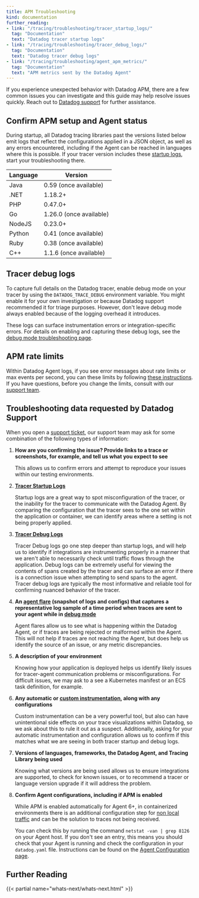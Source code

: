 ```yaml
---
title: APM Troubleshooting
kind: documentation
further_reading:
- link: "/tracing/troubleshooting/tracer_startup_logs/"
  tag: "Documentation"
  text: "Datadog tracer startup logs"
- link: "/tracing/troubleshooting/tracer_debug_logs/"
  tag: "Documentation"
  text: "Datadog tracer debug logs"
- link: "/tracing/troubleshooting/agent_apm_metrics/"
  tag: "Documentation"
  text: "APM metrics sent by the Datadog Agent"
---
```


If you experience unexpected behavior with Datadog APM, there are a few common issues you can investigate and this guide may help resolve issues quickly. Reach out to [Datadog support][1] for further assistance.

## Confirm APM setup and Agent status

During startup, all Datadog tracing libraries past the versions listed below emit logs that reflect the configurations applied in a JSON object, as well as any errors encountered, including if the Agent can be reached in languages where this is possible.  If your tracer version includes these [startup logs][2], start your troubleshooting there.

| Language | Version |
|----------|---------|
| Java    |  0.59 (once available)  |
| .NET | 1.18.2+  |
| PHP | 0.47.0+  |
| Go | 1.26.0 (once available)  |
| NodeJS | 0.23.0+  |
| Python | 0.41 (once available)  |
| Ruby | 0.38 (once available)  |
| C++ | 1.1.6 (once available)  |

## Tracer debug logs

To capture full details on the Datadog tracer, enable debug mode on your tracer by using the `DATADOG_TRACE_DEBUG` environment variable. You might enable it for your own investigation or because  Datadog support recommended it for triage purposes. However, don't leave debug mode always enabled because of the logging overhead it introduces.

These logs can surface instrumentation errors or integration-specific errors.  For details on enabling and capturing these debug logs, see the [debug mode troubleshooting page][3].

## APM rate limits

Within Datadog Agent logs, if you see error messages about rate limits or max events per second, you can these limits by following [these instructions][4].  If you have questions, before you change the limits, consult with our [support team][1].

## Troubleshooting data requested by Datadog Support

When you open a [support ticket][1], our support team may ask for some combination of the following types of information:

1. **How are you confirming the issue? Provide links to a trace or screenshots, for example, and tell us what you expect to see**

    This allows us to confirm errors and attempt to reproduce your issues within our testing environments.

1. **[Tracer Startup Logs](#tracer-startup-logs)**

    Startup logs are a great way to spot misconfiguration of the tracer, or the inability for the tracer to communicate with the Datadog Agent. By comparing the configuration that the tracer sees to the one set within the application or container, we can identify areas where a setting is not being properly applied.

1. **[Tracer Debug Logs](#tracer-debug-logs)**

    Tracer Debug logs go one step deeper than startup logs, and will help us to identify if integrations are instrumenting properly in a manner that we aren't able to necessarily check until traffic flows through the application.  Debug logs can be extremely useful for viewing the contents of spans created by the tracer and can surface an error if there is a connection issue when attempting to send spans to the agent. Tracer debug logs are typically the most informative and reliable tool for confirming nuanced behavior of the tracer.

1. **An [agent flare][5] (snapshot of logs and configs) that captures a representative log sample of a time period when traces are sent to your agent while in [debug mode][6]**

    Agent flares allow us to see what is happening within the Datadog Agent, or if traces are being rejected or malformed within the Agent.  This will not help if traces are not reaching the Agent, but does help us identify the source of an issue, or any metric discrepancies.

1. **A description of your environment**

    Knowing how your application is deployed helps us identify likely issues for tracer-agent communication problems or misconfigurations. For difficult issues, we may ask to a see a Kubernetes manifest or an ECS task definition, for example.

1. **Any automatic or [custom instrumentation][7], along with any configurations**

    Custom instrumentation can be a very powerful tool, but also can have unintentional side effects on your trace visualizations within Datadog, so we ask about this to rule it out as a suspect.  Additionally, asking for your automatic instrumentation and configuration allows us to confirm if this matches what we are seeing in both tracer startup and debug logs.

1. **Versions of languages, frameworks, the Datadog Agent, and Tracing Library being used**

    Knowing what versions are being used allows us to ensure integrations are supported, to check for known issues, or to recommend a tracer or language version upgrade if it will address the problem.

1. **Confirm Agent configurations, including if APM is enabled**

    While APM is enabled automatically for Agent 6+, in containerized environments there is an additional configuration step for [non local traffic][8] and can be the solution to traces not being received.

    You can check this by running the command `netstat -van | grep 8126` on your Agent host. If you don't see an entry, this means you should check that your Agent is running and check the configuration in your `datadog.yaml` file. Instructions can be found on the [Agent Configuration page][8].

## Further Reading

{{< partial name="whats-next/whats-next.html" >}}

[1]: /help/
[2]: /tracing/troubleshooting/tracer_startup_logs/
[3]: /tracing/troubleshooting/tracer_debug_logs/
[4]: /tracing/troubleshooting/apm_rate_limits
[5]: /agent/troubleshooting/#send-a-flare
[6]: /agent/troubleshooting/debug_mode/?tab=agentv6v7
[7]: /tracing/custom_instrumentation/
[8]: /tracing/send_traces/#datadog-agent

